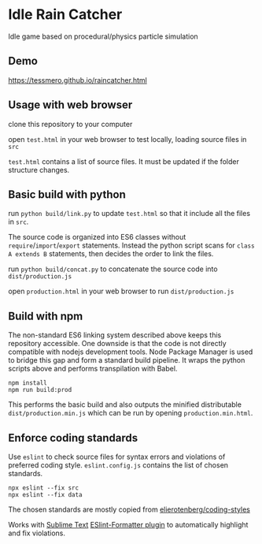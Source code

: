 # Idle Rain Catcher

Idle game based on procedural/physics particle simulation

## Demo

https://tessmero.github.io/raincatcher.html

## Usage with web browser

clone this repository to your computer

open `test.html` in your web browser to test locally, loading source files in `src`

`test.html` contains a list of source files. It must be updated if the folder structure changes.

## Basic build with python

run `python build/link.py` to update `test.html` so that it include all the files in `src`.

The source code is organized into ES6 classes without `require`/`import`/`export` statements. Instead the python script scans for `class A extends B` statements, then decides the order to link the files. 

run `python build/concat.py` to concatenate the source code into `dist/production.js`

open `production.html` in your web browser to run `dist/production.js`

## Build with npm

The non-standard ES6 linking system described above keeps this repository accessible. One downside is that the code is not directly compatible with nodejs development tools. Node Package Manager is used to bridge this gap and form a standard build pipeline. It wraps the python scripts above and performs transpilation with Babel.

```
npm install
npm run build:prod
```

This performs the basic build and also outputs the minified distributable `dist/production.min.js` which can be run by opening `production.min.html`.


## Enforce coding standards

Use `eslint` to check source files for syntax errors and violations of preferred coding style. `eslint.config.js` contains the list of chosen standards.

```
npx eslint --fix src
npx eslint --fix data
```

The chosen standards are mostly copied from [elierotenberg/coding-styles](https://github.com/elierotenberg/coding-styles/blob/master/es6.md)

Works with [Sublime Text](https://www.sublimetext.com/) [ESlint-Formatter plugin](https://github.com/TheSavior/ESLint-Formatter) to automatically highlight and fix violations.
